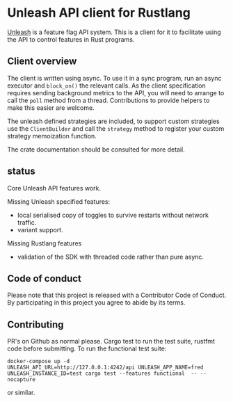 # Unleash API client for Rustlang

[Unleash](https://unleash.github.io) is a feature flag API system. This is a
client for it to facilitate using the API to control features in Rust programs.

## Client overview

The client is written using async. To use it in a sync program, run an async
executor and `block_on()` the relevant calls. As the client specification
requires sending background metrics to the API, you will need to arrange to
call the `poll` method from a thread. Contributions to provide helpers
to make this easier are welcome.

The unleash defined strategies are included, to support custom strategies
use the `ClientBuilder` and call the `strategy` method to register your custom
strategy memoization function.

The crate documentation should be consulted for more detail.

## status

Core Unleash API features work.

Missing Unleash specified features:
- local serialised copy of toggles to survive restarts without network traffic.
- variant support.

Missing Rustlang features
- validation of the SDK with threaded code rather than pure async.

## Code of conduct

Please note that this project is released with a Contributor Code of Conduct. By
participating in this project you agree to abide by its terms.

## Contributing

PR's on Github as normal please. Cargo test to run the test suite, rustfmt code
before submitting. To run the functional test suite:
```
docker-compose up -d
UNLEASH_API_URL=http://127.0.0.1:4242/api UNLEASH_APP_NAME=fred UNLEASH_INSTANCE_ID=test cargo test --features functional  -- --nocapture
```
or similar.